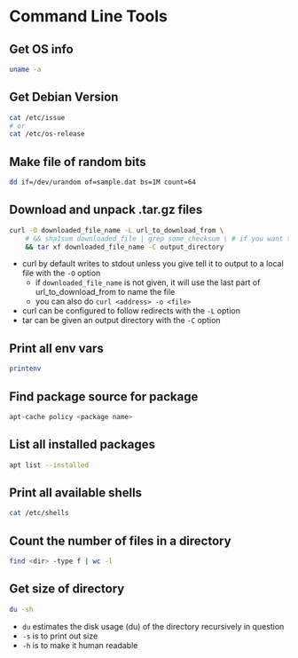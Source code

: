 # Command Line Tools

## Get OS info
```bash
uname -a
```

## Get Debian Version
```bash
cat /etc/issue
# or
cat /etc/os-release
```

## Make file of random bits
```bash
dd if=/dev/urandom of=sample.dat bs=1M count=64
```

## Download and unpack .tar.gz files
```bash
curl -O downloaded_file_name -L url_to_download_from \
    # && sha1sum downloaded_file | grep some_checksum \ # if you want to do integrity checking
    && tar xf downloaded_file_name -C output_directory
```
- curl by default writes to stdout unless you give tell it to output to a local file with the `-O` option
  - if `downloaded_file_name` is not given, it will use the last part of url_to_download_from to name the file
  - you can also do `curl <address> -o <file>`
- curl can be configured to follow redirects with the `-L` option
- tar can be given an output directory with the `-C` option

## Print all env vars
```bash
printenv
```

## Find package source for package
```bash
apt-cache policy <package name>
```

## List all installed packages
```bash
apt list --installed
```

## Print all available shells
```bash
cat /etc/shells
```

## Count the number of files in a directory
```bash
find <dir> -type f | wc -l
```

## Get size of directory
```bash
du -sh
```
- `du` estimates the disk usage (du) of the directory recursively in question
- `-s` is to print out size
- `-h` is to make it human readable